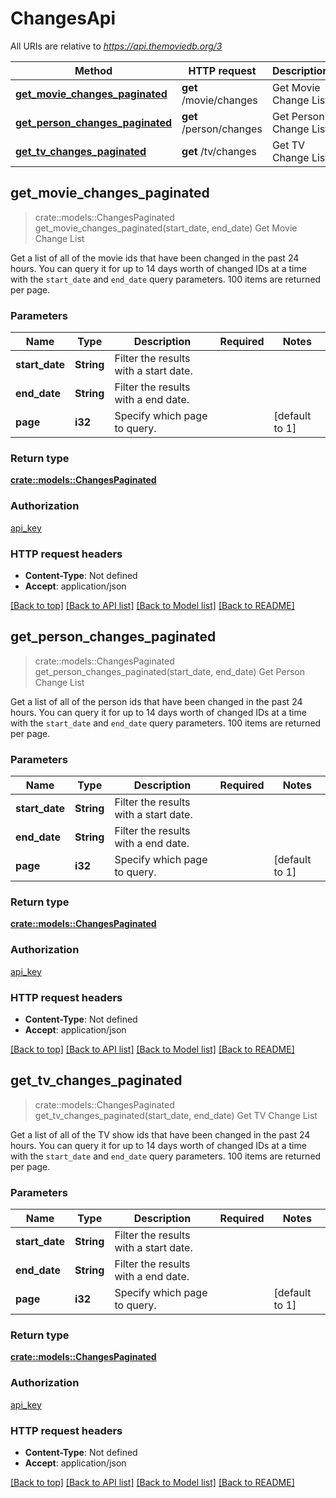 # ChangesApi

All URIs are relative to *https://api.themoviedb.org/3*

Method | HTTP request | Description
------------- | ------------- | -------------
[**get_movie_changes_paginated**](ChangesApi.md#get_movie_changes_paginated) | **get** /movie/changes | Get Movie Change List
[**get_person_changes_paginated**](ChangesApi.md#get_person_changes_paginated) | **get** /person/changes | Get Person Change List
[**get_tv_changes_paginated**](ChangesApi.md#get_tv_changes_paginated) | **get** /tv/changes | Get TV Change List



## get_movie_changes_paginated

> crate::models::ChangesPaginated get_movie_changes_paginated(start_date, end_date)
Get Movie Change List

Get  a list of all of the movie ids that have been changed in the past 24 hours.  You can query it for up to 14 days worth of changed IDs at a time with the `start_date` and `end_date` query parameters. 100 items are returned per page.

### Parameters


Name | Type | Description  | Required | Notes
------------- | ------------- | ------------- | ------------- | -------------
**start_date** | **String** | Filter the results with a start date. |  | 
**end_date** | **String** | Filter the results with a end date. |  | 
**page** | **i32** | Specify which page to query. |  | [default to 1]

### Return type

[**crate::models::ChangesPaginated**](ChangesPaginated.md)

### Authorization

[api_key](../README.md#api_key)

### HTTP request headers

- **Content-Type**: Not defined
- **Accept**: application/json

[[Back to top]](#) [[Back to API list]](../README.md#documentation-for-api-endpoints) [[Back to Model list]](../README.md#documentation-for-models) [[Back to README]](../README.md)


## get_person_changes_paginated

> crate::models::ChangesPaginated get_person_changes_paginated(start_date, end_date)
Get Person Change List

Get a list of all of the person ids that have been changed in the past 24 hours.  You can query it for up to 14 days worth of changed IDs at a time with the `start_date` and `end_date` query parameters. 100 items are returned per page.

### Parameters


Name | Type | Description  | Required | Notes
------------- | ------------- | ------------- | ------------- | -------------
**start_date** | **String** | Filter the results with a start date. |  | 
**end_date** | **String** | Filter the results with a end date. |  | 
**page** | **i32** | Specify which page to query. |  | [default to 1]

### Return type

[**crate::models::ChangesPaginated**](ChangesPaginated.md)

### Authorization

[api_key](../README.md#api_key)

### HTTP request headers

- **Content-Type**: Not defined
- **Accept**: application/json

[[Back to top]](#) [[Back to API list]](../README.md#documentation-for-api-endpoints) [[Back to Model list]](../README.md#documentation-for-models) [[Back to README]](../README.md)


## get_tv_changes_paginated

> crate::models::ChangesPaginated get_tv_changes_paginated(start_date, end_date)
Get TV Change List

Get a list of all of the TV show ids that have been changed in the past 24 hours.  You can query it for up to 14 days worth of changed IDs at a time with the `start_date` and `end_date` query parameters. 100 items are returned per page.

### Parameters


Name | Type | Description  | Required | Notes
------------- | ------------- | ------------- | ------------- | -------------
**start_date** | **String** | Filter the results with a start date. |  | 
**end_date** | **String** | Filter the results with a end date. |  | 
**page** | **i32** | Specify which page to query. |  | [default to 1]

### Return type

[**crate::models::ChangesPaginated**](ChangesPaginated.md)

### Authorization

[api_key](../README.md#api_key)

### HTTP request headers

- **Content-Type**: Not defined
- **Accept**: application/json

[[Back to top]](#) [[Back to API list]](../README.md#documentation-for-api-endpoints) [[Back to Model list]](../README.md#documentation-for-models) [[Back to README]](../README.md)

